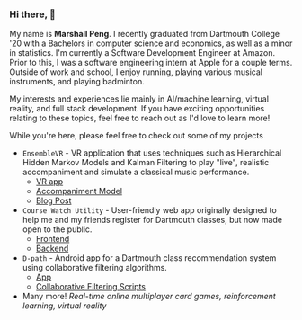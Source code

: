 ### Hi there, 👋

My name is **Marshall Peng**. I recently graduated from Dartmouth College '20 with a Bachelors in computer science and economics, as well as a minor in statistics. I'm currently a Software Development Engineer at Amazon. Prior to this, I was a software engineering intern at Apple for a couple terms. Outside of work and school, I enjoy running, playing various musical instruments, and playing badminton. 

My interests and experiences lie mainly in AI/machine learning, virtual reality, and full stack development. If you have exciting opportunities relating to these topics, feel free to reach out as I'd love to learn more!

While you're here, please feel free to check out some of my projects
* `EnsembleVR` - VR application that uses techniques such as Hierarchical Hidden Markov Models and Kalman Filtering to play "live", realistic accompaniment and simulate a classical music performance.
  * [VR app](https://github.com/dartmouth-cs98/20w-ensemble)
  * [Accompaniment Model](https://github.com/dartmouth-cs98/20w-ensemble-vr-score-following)
  * [Blog Post](https://medium.com/dartmouth-cs98/ensemblevr-overcoming-your-stage-fright-with-virtual-reality-27636ba4a2eb)
* `Course Watch Utility` - User-friendly web app originally designed to help me and my friends register for Dartmouth classes, but now made open to the public. 
  * [Frontend](https://github.com/MarshallPeng/Course-Watch-Utility-Frontend)
  * [Backend](https://github.com/MarshallPeng/Course-Watch-Utility-Backend)
* `D-path` - Android app for a Dartmouth class recommendation system using collaborative filtering algorithms.
  * [App](https://github.com/jamesjinlee/dpath)
  * [Collaborative Filtering Scripts](https://github.com/MarshallPeng/dpath-backend)
* Many more! _Real-time online multiplayer card games, reinforcement learning, virtual reality_
